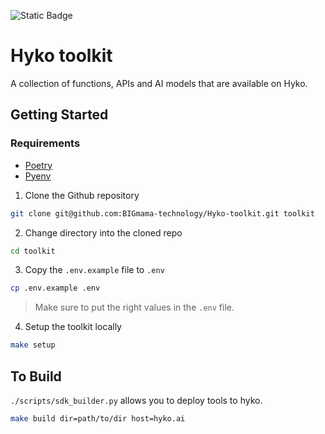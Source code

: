 <!-- x-release-please-start-version -->
 ![Static Badge](https://img.shields.io/badge/Release-v2.0.0-/?style=flat&logo=track)
<!-- x-release-please-end -->

# Hyko toolkit

A collection of functions, APIs and AI models that are available on Hyko.

## Getting Started
### Requirements
- [Poetry](https://python-poetry.org/docs/#installation)
- [Pyenv](https://github.com/pyenv/pyenv)

1. Clone the Github repository

```bash
git clone git@github.com:BIGmama-technology/Hyko-toolkit.git toolkit
```
2. Change directory into the cloned repo

```bash
cd toolkit
```
3. Copy the `.env.example` file to `.env`

```bash
cp .env.example .env
```

> Make sure to put the right values in the `.env` file.

4. Setup the toolkit locally

```bash
make setup
```

## To Build 
`./scripts/sdk_builder.py` allows you to deploy tools to hyko.

```bash
make build dir=path/to/dir host=hyko.ai 
```
